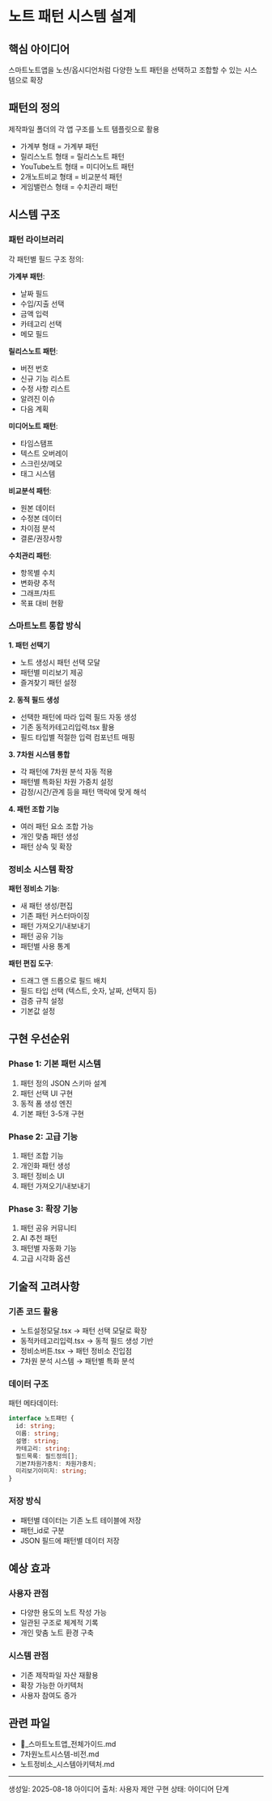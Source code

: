 # 노트 패턴 시스템 설계

## 핵심 아이디어
스마트노트앱을 노션/옵시디언처럼 다양한 노트 패턴을 선택하고 조합할 수 있는 시스템으로 확장

## 패턴의 정의
제작파일 폴더의 각 앱 구조를 노트 템플릿으로 활용
- 가계부 형태 = 가계부 패턴
- 릴리스노트 형태 = 릴리스노트 패턴  
- YouTube노트 형태 = 미디어노트 패턴
- 2개노트비교 형태 = 비교분석 패턴
- 게임밸런스 형태 = 수치관리 패턴

## 시스템 구조

### 패턴 라이브러리
각 패턴별 필드 구조 정의:

**가계부 패턴**:
- 날짜 필드
- 수입/지출 선택
- 금액 입력
- 카테고리 선택
- 메모 필드

**릴리스노트 패턴**:
- 버전 번호
- 신규 기능 리스트
- 수정 사항 리스트
- 알려진 이슈
- 다음 계획

**미디어노트 패턴**:
- 타임스탬프
- 텍스트 오버레이
- 스크린샷/메모
- 태그 시스템

**비교분석 패턴**:
- 원본 데이터
- 수정본 데이터
- 차이점 분석
- 결론/권장사항

**수치관리 패턴**:
- 항목별 수치
- 변화량 추적
- 그래프/차트
- 목표 대비 현황

### 스마트노트 통합 방식

**1. 패턴 선택기**
- 노트 생성시 패턴 선택 모달
- 패턴별 미리보기 제공
- 즐겨찾기 패턴 설정

**2. 동적 필드 생성**
- 선택한 패턴에 따라 입력 필드 자동 생성
- 기존 동적카테고리입력.tsx 활용
- 필드 타입별 적절한 입력 컴포넌트 매핑

**3. 7차원 시스템 통합**
- 각 패턴에 7차원 분석 자동 적용
- 패턴별 특화된 차원 가중치 설정
- 감정/시간/관계 등을 패턴 맥락에 맞게 해석

**4. 패턴 조합 기능**
- 여러 패턴 요소 조합 가능
- 개인 맞춤 패턴 생성
- 패턴 상속 및 확장

### 정비소 시스템 확장

**패턴 정비소 기능**:
- 새 패턴 생성/편집
- 기존 패턴 커스터마이징  
- 패턴 가져오기/내보내기
- 패턴 공유 기능
- 패턴별 사용 통계

**패턴 편집 도구**:
- 드래그 앤 드롭으로 필드 배치
- 필드 타입 선택 (텍스트, 숫자, 날짜, 선택지 등)
- 검증 규칙 설정
- 기본값 설정

## 구현 우선순위

### Phase 1: 기본 패턴 시스템
1. 패턴 정의 JSON 스키마 설계
2. 패턴 선택 UI 구현
3. 동적 폼 생성 엔진
4. 기본 패턴 3-5개 구현

### Phase 2: 고급 기능
1. 패턴 조합 기능
2. 개인화 패턴 생성
3. 패턴 정비소 UI
4. 패턴 가져오기/내보내기

### Phase 3: 확장 기능
1. 패턴 공유 커뮤니티
2. AI 추천 패턴
3. 패턴별 자동화 기능
4. 고급 시각화 옵션

## 기술적 고려사항

### 기존 코드 활용
- 노트설정모달.tsx → 패턴 선택 모달로 확장
- 동적카테고리입력.tsx → 동적 필드 생성 기반
- 정비소버튼.tsx → 패턴 정비소 진입점
- 7차원 분석 시스템 → 패턴별 특화 분석

### 데이터 구조
패턴 메타데이터:
```typescript
interface 노트패턴 {
  id: string;
  이름: string;
  설명: string;
  카테고리: string;
  필드목록: 필드정의[];
  기본7차원가중치: 차원가중치;
  미리보기이미지: string;
}
```

### 저장 방식
- 패턴별 데이터는 기존 노트 테이블에 저장
- 패턴_id로 구분
- JSON 필드에 패턴별 데이터 저장

## 예상 효과

### 사용자 관점
- 다양한 용도의 노트 작성 가능
- 일관된 구조로 체계적 기록
- 개인 맞춤 노트 환경 구축

### 시스템 관점  
- 기존 제작파일 자산 재활용
- 확장 가능한 아키텍처
- 사용자 참여도 증가

## 관련 파일
- 🧭_스마트노트앱_전체가이드.md
- 7차원노트시스템-비전.md
- 노트정비소_시스템아키텍처.md

---
생성일: 2025-08-18
아이디어 출처: 사용자 제안
구현 상태: 아이디어 단계